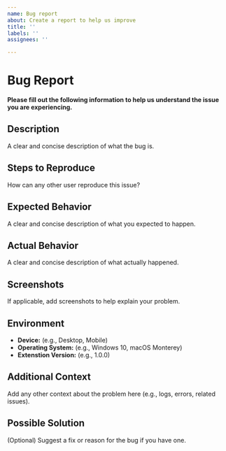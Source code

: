 ```yaml
---
name: Bug report
about: Create a report to help us improve
title: ''
labels: ''
assignees: ''

---
```


# Bug Report

**Please fill out the following information to help us understand the issue you are experiencing.**

## Description
A clear and concise description of what the bug is.

## Steps to Reproduce
How can any other user reproduce this issue?

## Expected Behavior
A clear and concise description of what you expected to happen.

## Actual Behavior
A clear and concise description of what actually happened.

## Screenshots
If applicable, add screenshots to help explain your problem.

## Environment
- **Device:** (e.g., Desktop, Mobile)
- **Operating System:** (e.g., Windows 10, macOS Monterey)
- **Extenstion Version:** (e.g., 1.0.0)

## Additional Context
Add any other context about the problem here (e.g., logs, errors, related issues).

## Possible Solution
(Optional) Suggest a fix or reason for the bug if you have one.
